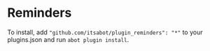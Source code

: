 # Reminders

To install, add `"github.com/itsabot/plugin_reminders": "*"` to your
plugins.json and run `abot plugin install`.
